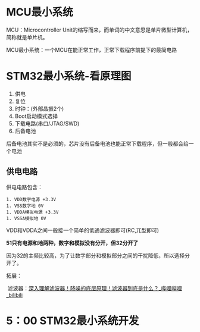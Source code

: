 # MCU最小系统

MCU：Microcontroller Unit的缩写而来，而单词的中文意思是单片微型计算机，简称就是单片机。

MCU最小系统：一个MCU在能正常工作，正常下载程序前提下的最简电路

# STM32最小系统-看原理图

1. 供电
2. 复位
3. 时钟：(外部晶振2个)
4. Boot启动模式选择
5. 下载电路(串口/JTAG/SWD)
6. 后备电池

后备电池其实不是必须的，芯片没有后备电池也能正常下载程序，但一般都会给一个电池

## 供电电路

供电电路包含：

	1. VDD数字电源 +3.3V
	1. VSS数字地 0V
	1. VDDA模拟电源 +3.3V
	1. VSSA模拟地 0V

VDD和VDDA之间一般接一个简单的低通滤波器即可(RC,兀型即可)

**51只有电源和地两种，数字和模拟没有分开，但32分开了**

因为32的主频比较高，为了让数字部分和模拟部分之间的干扰降低，所以选择分开了。

拓展：

​	滤波器：[深入理解滤波器！降噪的底层原理！滤波器到底是什么？_哔哩哔哩_bilibili](https://www.bilibili.com/video/BV1ri4y1y7yG/?spm_id_from=333.337.search-card.all.click&vd_source=f93c8585ef862d160908fb95eb833f84)

# 5：00 STM32最小系统开发